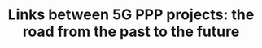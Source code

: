 ---
paper_type: Journal
title: "Links between 5G PPP projects: the road from the past to the future"
authors: Roman Odarchenko, Giorgi Labadze
journal_title: "Scientific and Practical Cyber Security Journal (SPCSJ) 5(2): 45-50"
doi: "Visit journal link"
repository_link: https://journal.scsa.ge/papers/links-between-5g-ppp-projects-the-road-from-the-past-to-the-future/
relevance: "To ensure the European leadership in the direction of the development and deployment of 5G networks 5G PPP in close collaboration with EC supports different related activities. There were already launched the 5G PPP project of three phases. It was shown that they are closely linked. This aims to present and analyze the links between 5G-Xcast, 5GTOURS, and 5GASP projects, the continuity of the conducted research activities, and new directions of future research."
---